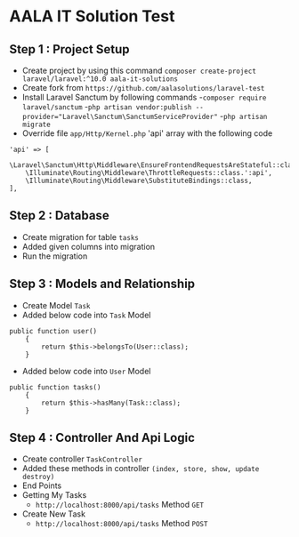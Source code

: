 # AALA IT Solution Test

## Step 1 : Project Setup
* Create project by using this command
```composer create-project laravel/laravel:^10.0 aala-it-solutions```
* Create fork from `https://github.com/aalasolutions/laravel-test`
* Install Laravel Sanctum by following commands
-```composer require laravel/sanctum```
-```php artisan vendor:publish --provider="Laravel\Sanctum\SanctumServiceProvider"```
-```php artisan migrate```
* Override file `app/Http/Kernel.php` 'api' array with the following code
```
'api' => [
    \Laravel\Sanctum\Http\Middleware\EnsureFrontendRequestsAreStateful::class,
    \Illuminate\Routing\Middleware\ThrottleRequests::class.':api',
    \Illuminate\Routing\Middleware\SubstituteBindings::class,
],
```

## Step 2 : Database
* Create migration for table `tasks`
* Added given columns into migration
* Run the migration

## Step 3 : Models and Relationship
* Create Model `Task`
* Added below code into `Task` Model
``` 
public function user()
    {
        return $this->belongsTo(User::class);
    }
```
* Added below code into `User` Model
```
public function tasks()
    {
        return $this->hasMany(Task::class);
    }
```

## Step 4 : Controller And Api Logic
* Create controller `TaskController`
* Added these methods in controller `(index, store, show, update destroy)`
* End Points
* Getting My Tasks
  - ```http://localhost:8000/api/tasks``` Method `GET`
* Create New Task
  - ```http://localhost:8000/api/tasks``` Method `POST`
